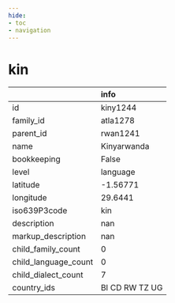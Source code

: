 ```yaml
---
hide:
- toc
- navigation
---
```

# kin
|                      | info           |
|:---------------------|:---------------|
| id                   | kiny1244       |
| family_id            | atla1278       |
| parent_id            | rwan1241       |
| name                 | Kinyarwanda    |
| bookkeeping          | False          |
| level                | language       |
| latitude             | -1.56771       |
| longitude            | 29.6441        |
| iso639P3code         | kin            |
| description          | nan            |
| markup_description   | nan            |
| child_family_count   | 0              |
| child_language_count | 0              |
| child_dialect_count  | 7              |
| country_ids          | BI CD RW TZ UG |